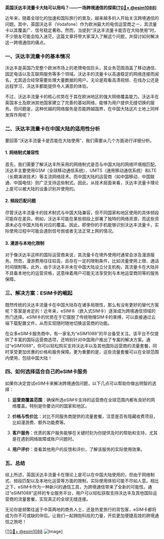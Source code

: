 **英国沃达丰流量卡大陆可以用吗？——一场跨境通信的探索[[TG💪+ @esim1088](https://t.me/s/esim1088)]**

近年来，随着全球化的加速和国际旅行的普及，越来越多的人开始关注跨境通信的问题。其中，英国沃达丰（Vodafone）作为欧洲最大的电信运营商之一，其流量卡以其覆盖广、信号稳定著称。然而，当提到“沃达丰流量卡能否在大陆使用”时，不少朋友可能会陷入迷茫。这篇文章将带大家深入了解这个问题，并探讨如何解决这一跨境通信的痛点。

### 一、沃达丰流量卡的基本情况

沃达丰是英国乃至整个欧洲市场上的老牌电信巨头，其业务范围涵盖了移动通信、固定电话以及互联网服务等多个领域。沃达丰的流量卡以高速稳定的网络连接而闻名，尤其适合经常需要处理大量数据的用户。无论是观看高清视频、在线办公还是远程学习，沃达丰都能提供令人满意的体验。

不过，沃达丰流量卡的核心优势在于其在欧洲地区的强大网络覆盖能力。沃达丰在英国本土及欧洲其他国家建立了完善的基站网络，能够为用户提供无缝切换的服务。但问题是，这种优越的网络服务是否能跨越国界，在中国大陆这片土地上同样发挥作用呢？

### 二、沃达丰流量卡在中国大陆的适用性分析

要回答“沃达丰流量卡是否能在大陆使用”，我们需要从几个方面进行详细分析。

#### 1. **网络制式兼容性**
首先，我们需要了解沃达丰所采用的网络制式是否与中国大陆的网络环境相匹配。沃达丰主要使用GSM（全球移动通信系统）、UMTS（通用移动通信系统）和LTE（长期演进技术）等主流网络技术。而中国大陆的运营商（如中国移动、中国联通、中国电信）则广泛支持这些制式。因此，从技术层面来看，沃达丰流量卡理论上是可以被大陆的设备识别并使用的。

#### 2. **频段匹配问题**
尽管沃达丰流量卡的技术制式与中国大陆兼容，但不同国家和地区使用的具体频段可能存在差异。例如，沃达丰可能在某些频段上部署了独特的网络资源，而这些资源未必在中国大陆有对应的覆盖。因此，即使你的手机能够识别沃达丰流量卡，实际使用过程中可能会遇到信号弱或者无法正常上网的情况。

#### 3. **漫游与本地化限制**
对于像沃达丰这样的国际运营商来说，其流量卡在境外使用时通常会涉及漫游服务。然而，漫游费用往往较高，且存在一定的限制条件，比如流量使用上限、通话时间限制等。此外，由于沃达丰并未在中国大陆设立分支机构，其流量卡在大陆并不具备本地化的运营资格，这意味着用户可能无法享受到与本地运营商同等的服务保障。

### 三、解决方案：ESIM卡的崛起

既然传统的沃达丰流量卡在中国大陆存在诸多局限性，那么有没有更好的替代方案呢？答案是肯定的！近年来，eSIM卡（嵌入式SIM卡）逐渐成为跨境通信领域的热门选择。eSIM卡的优势在于它摆脱了传统物理SIM卡的束缚，可以直接通过云端下载配置文件，从而实现随时随地切换运营商的功能。

在众多eSIM卡服务商中，有一家名为“eSIM1088”的平台备受关注。该平台不仅提供了丰富的国际运营商选项，还特别针对中国用户推出了专属的解决方案。通过“eSIM1088”，你可以轻松购买支持沃达丰以及其他国际运营商的流量套餐，同时享受更加优惠的价格和服务保障。更为重要的是，这些流量套餐可以在全球范围内使用，包括中国大陆！

### 四、如何选择适合自己的eSIM卡服务

如果你决定尝试eSIM卡来解决跨境通信问题，以下几点可以帮助你做出明智的选择：

1. **运营商覆盖范围**：确保所选eSIM卡支持的运营商在全球范围内都有良好的网络覆盖，特别是你要访问的国家和地区。
   
2. **价格与性价比**：对比不同服务商提供的流量套餐，注意是否有隐藏收费项目，比如漫游费、额外功能费等。

3. **客户服务**：优质的客户服务能够在关键时刻为你提供及时的帮助和支持，尤其是在遇到网络故障或账户问题时。

4. **用户评价**：查看其他用户的反馈和评价，了解该服务的实际使用效果。

### 五、总结

综上所述，英国沃达丰流量卡在理论上是可以在中国大陆使用的，但由于网络制式、频段匹配以及本地化运营等方面的限制，实际使用体验可能不尽如人意。相比之下，eSIM卡作为一种新兴的通信工具，为跨境通信带来了全新的可能性。通过“eSIM1088”这样的专业服务平台，用户可以轻松获取支持沃达丰及其他国际运营商的流量套餐，实现真正的全球无缝连接。

无论你是频繁往返于中英两地的商务人士，还是热爱旅行的背包客，eSIM卡都将成为你不可或缺的伴侣。让我们一起拥抱科技的力量，开启更加便捷高效的跨境通信之旅吧！

[[TG💪+ @esim1088](https://t.me/s/esim1088) ![Image](https://i.postimg.cc/4NQfJmqS/Snipaste-2025-05-13-00-14-12.png)]